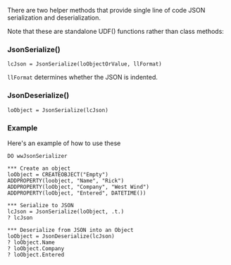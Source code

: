 ﻿There are two helper methods that provide single line of code JSON serialization and deserialization.

Note that these are standalone UDF() functions rather than class methods:

### JsonSerialize()
```foxpro
lcJson = JsonSerialize(loObjectOrValue, llFormat)
```

`llFormat` determines whether the JSON is indented.

### JsonDeserialize()

```foxpro
loObject = JsonSerialize(lcJson)
```

### Example
Here's an example of how to use these 
```foxpro
DO wwJsonSerializer

*** Create an object
loObject = CREATEOBJECT("Empty")
ADDPROPERTY(loobject, "Name", "Rick")
ADDPROPERTY(loObject, "Company", "West Wind")
ADDPROPERTY(loObject, "Entered", DATETIME())

*** Serialize to JSON
lcJson = JsonSerialize(loObject, .t.)
? lcJson

*** Deserialize from JSON into an Object
loObject = JsonDeserialize(lcJson)
? loObject.Name
? loObject.Company
? loObject.Entered
```